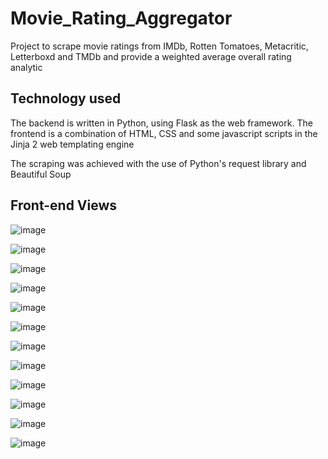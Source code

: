 # Movie_Rating_Aggregator
Project to scrape movie ratings from IMDb, Rotten Tomatoes, Metacritic, Letterboxd and TMDb and provide a weighted average overall rating analytic

## Technology used
The backend is written in Python, using Flask as the web framework. The frontend is a combination of HTML, CSS and some javascript scripts in the Jinja 2 web templating engine

The scraping was achieved with the use of Python's request library and Beautiful Soup

## Front-end Views
![image](https://user-images.githubusercontent.com/72694473/112494428-f02dec00-8d7a-11eb-8847-8f0e1aac4c39.png)


![image](https://user-images.githubusercontent.com/72694473/112474822-ff576e80-8d67-11eb-9fdd-24d1fee094b9.png)


![image](https://user-images.githubusercontent.com/72694473/110493298-83fc8880-80ea-11eb-99f7-ccf04b8a4437.png)


![image](https://user-images.githubusercontent.com/72694473/110492630-4697fb00-80ea-11eb-8307-aacd2f805017.png)


![image](https://user-images.githubusercontent.com/72694473/110493774-d8076d00-80ea-11eb-9f2a-01884731a9f2.png)


![image](https://user-images.githubusercontent.com/72694473/110493868-eeadc400-80ea-11eb-89ea-414f938c475c.png)


![image](https://user-images.githubusercontent.com/72694473/112474964-29a92c00-8d68-11eb-8d60-047405365be3.png)


![image](https://user-images.githubusercontent.com/72694473/110494230-4e0bd400-80eb-11eb-8aef-c0e8cb1ab28f.png)


![image](https://user-images.githubusercontent.com/72694473/112475045-480f2780-8d68-11eb-8764-37c1548b9835.png)


![image](https://user-images.githubusercontent.com/72694473/112475104-59583400-8d68-11eb-9545-f60e6aa1f0fe.png)


![image](https://user-images.githubusercontent.com/72694473/112475172-6e34c780-8d68-11eb-866f-b391dfe1200c.png)


![image](https://user-images.githubusercontent.com/72694473/112475247-80af0100-8d68-11eb-8138-e0df9fc8150b.png)

